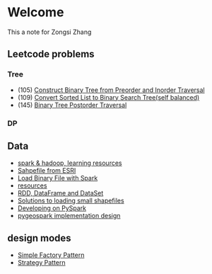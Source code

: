 # Welcome
This a note for Zongsi Zhang

## Leetcode problems
### Tree
- (105) [Construct Binary Tree from Preorder and Inorder Traversal](leetcode/105.md)
- (109) [Convert Sorted List to Binary Search Tree(self balanced)](leetcode/109.md)
- (145) [Binary Tree Postorder Traversal](leetcode/145.md)

### DP

## Data
- [spark & hadoop, learning resources](spark/resources.md)
- [Sahpefile from ESRI](spark/shpfile.md)
- [Load Binary File with Spark](spark/sparkreadbinary.md)
- [resources](spark/articles.md)
- [RDD, DataFrame and DataSet](spark/dsdfrdd.md)
- [Solutions to loading small shapefiles](spark/smallfileproblems.md)
- [Developing on PySpark](spark/pyspark.md)
- [pygeospark implementation design](spark/pygeospark.md)


## design modes
- [Simple Factory Pattern](designmode/simplefactory.md)
- [Strategy Pattern](designmode/strategy.md)